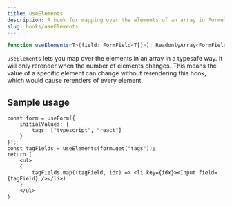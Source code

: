 ```yaml
---
title: useElements
description: A hook for mapping over the elements of an array in Formula
slug: hooks/useElements
---
```


```typescript
function useElements<T>(field: FormField<T[]>): ReadonlyArray<FormField<T>>
```

`useElements` lets you map over the elements in an array in a typesafe way. It will only rerender when the number
of elements changes. This means the value of a specific element can change without rerendering this hook, which
would cause rerenders of every element.

## Sample usage

```tsx
const form = useForm({
    initialValues: {
        tags: ["typescript", "react"]
    }
});
const tagFields = useElements(form.get("tags"));
return (
    <ul>
    {
        tagFields.map((tagField, idx) => <li key={idx}><Input field={tagField} /></li>)
    }
    </ul>
)
```
